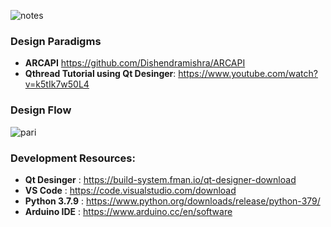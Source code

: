 ![notes](https://user-images.githubusercontent.com/6905938/158103630-9f3c8d44-37bb-4700-a5b4-d0db5395fff6.png)




### **Design Paradigms**
- **ARCAPI** https://github.com/Dishendramishra/ARCAPI
- **Qthread Tutorial using Qt Desinger**: https://www.youtube.com/watch?v=k5tIk7w50L4

### **Design Flow**
![pari](https://user-images.githubusercontent.com/6905938/158754492-74e4fb53-9d1a-41e4-8857-636cad87c3d2.png)



### **Development Resources:**

- **Qt Desinger** : https://build-system.fman.io/qt-designer-download
- **VS Code** : https://code.visualstudio.com/download
- **Python 3.7.9** : https://www.python.org/downloads/release/python-379/
- **Arduino IDE** : https://www.arduino.cc/en/software 
